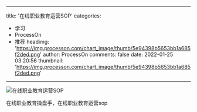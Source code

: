 
---
title: '在线职业教育运营SOP'
categories: 
 - 学习
 - ProcessOn
 - 推荐
headimg: 'https://img.processon.com/chart_image/thumb/5e94398b5653bb1a685f2ded.png'
author: ProcessOn
comments: false
date: 2022-01-25 03:20:56
thumbnail: 'https://img.processon.com/chart_image/thumb/5e94398b5653bb1a685f2ded.png'
---

<div>   
<img class="thumb" alt="在线职业教育运营SOP" src="https://img.processon.com/chart_image/thumb/5e94398b5653bb1a685f2ded.png" referrerpolicy="no-referrer">
<p>在线职业教育操盘手，在线职业教育运营sop</p>  
</div>
            